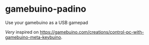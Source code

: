 # gamebuino-padino
Use your gamebuino as a USB gamepad

*Very* inspired on https://gamebuino.com/creations/control-pc-with-gamebuino-meta-keybuino.